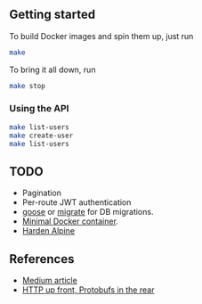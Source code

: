 ## Getting started
To build Docker images and spin them up, just run
```bash
make
```

To bring it all down, run
```bash
make stop
```

### Using the API
```bash
make list-users
make create-user
make list-users
```

## TODO
- Pagination
- Per-route JWT authentication
- [goose](https://github.com/pressly/goose) or [migrate](https://github.com/mattes/migrate) for DB migrations.
- [Minimal Docker container](https://blog.codeship.com/building-minimal-docker-containers-for-go-applications/).
- [Harden Alpine](https://gist.github.com/jumanjiman/f9d3db977846c163df12)

## References
* [Medium article](https://medium.com/@kelvinpfw/building-and-testing-a-rest-api-in-golang-using-gorilla-mux-and-mysql-1f0518818ff6)
* [HTTP up front, Protobufs in the rear](https://github.com/harlow/go-micro-services)

